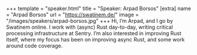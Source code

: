 +++
template = "speaker.html"
title = "Speaker: Arpad Borsos"
[extra]
  name = "Arpad Borsos"
  url = "https://swatinem.de/"
  image = "/images/speakers/arpad-borsos.jpg"
+++
Hi, I’m Arpad, and I go by Swatinem online. I work with (async) Rust day-to-day, writing critical processing infrastructure at Sentry. I’m also interested in improving Rust itself, where my focus has been on improving async Rust, and some work around code coverage.